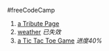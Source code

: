 #freeCodeCamp

1. [a Tribute Page](https://sad-xu.github.io/free-code-camp/1%20a%20Tribute%20Page/TributePage.html)
2. [weather](https://sad-xu.github.io/free-code-camp/2%20show%20local%20weather/demo.html)  *已失效*
3. [a Tic Tac Toe Game](https://sad-xu.github.io/free-code-camp/3%20a%20Tic%20Tac%20Toe%20Game/game.html)  *进度40%*